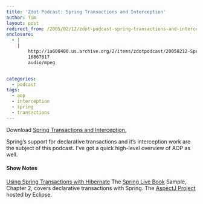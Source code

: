 ```yaml
---
title: 'Zdot Podcast: Spring Transactions and Interception'
author: Tim
layout: post
redirect_from: /2005/02/12/zdot-podcast-spring-transactions-and-interception/
enclosure:
  - |
    |
        http://ia600400.us.archive.org/2/items/zdotpodcast/20050212-SpringAndTransactions.mp3
        16867817
        audio/mpeg


categories:
  - podcast
tags:
  - aop
  - interception
  - spring
  - transactions
---
```

Download [Spring Transactions and Interception.][1]

Spring&#8217;s support for declarative transactions and it&#8217;s interception work are the subject of this podcast. I&#8217;ve got a quick high-level overview of AOP as well.

#### Show Notes

[Using Spring Transactions with Hibernate][2]
The [Spring Live Book][3] Sample, Chapter 2, covers declarative transactions with Spring.
The [AspectJ Project][4] hosted by Eclipse.

 [1]: http://ia600400.us.archive.org/2/items/zdotpodcast/20050212-SpringAndTransactions.mp3
 [2]: http://www.hibernate.org/110.html
 [3]: http://springlive.com/
 [4]: http://www.eclipse.org/aspectj/
